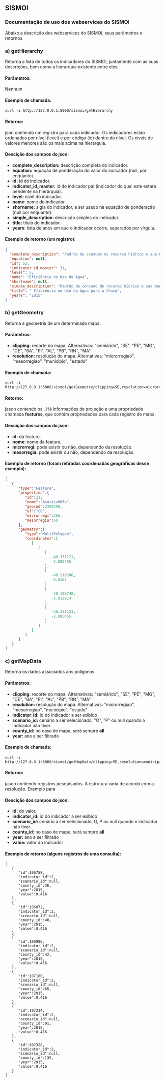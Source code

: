 ## SISMOI
### Documentação de uso dos webservices do SISMOI

Abaixo a descrição dos webservices do SISMOI, seus parâmetros e retornos.

### a) getHierarchy

Retorna a lista de todos os indicadores do SISMOI, juntamente com as suas descrições, bem como a hierarquia existente entre eles.

#### Parâmetros:
Nenhum

#### Exemplo de chamada:

```
curl -i http://127.0.0.1:5000/sismoi/getHierarchy
```
#### Retorno: 

json contendo um registro para cada indicador. Os indicadores estão ordenados por nível (level) 
e por código (id) dentro do nível. Os níveis de valores menores são os mais acima na hierarquia.

#### Descição dos campos do json:

 - **complete_description:** descrição completa do indicador.
 - **equation:** equação de ponderação do valor do indicador (null, por enquanto).
 - **id:** id do indicador.
 - **indicator_id_master:** id do indicador pai (indicador do qual este estará pendente na hierarquia).
 - **level:** nível do indicador.
 - **name:** nome do indicador.
 - **shorname:** sigla do indicador, a ser usado na equação de ponderação (null por enquanto).
 - **simple_description:** descrição simples do indicador.
 - **title:** título do indicador.
 - **years:** lista de anos em que o indicador ocorre, separados por vírgula.

#### Exemplo de retorno (um registro):

```json
{
  "complete_description": "Padrão de consumo do recurso hídrico e sua manutenção quanto à rede de distribuição de água. Informação resultante da composição de indicadores de perdas de água e consumo de água per capita.<br><br>Fonte:<br>Sistema Brasileiro de Monitoramento e Observação de Impactos da Mudança Climática - SISMOI",
  "equation": null,
  "id": 52,
  "indicator_id_master": 31,
  "level": 5,
  "name": "Eficiência no Uso da Água",
  "shortname": null,
  "simple_description": "Padrão de consumo do recurso hídrico e sua manutenção quanto à rede de distribuição",
  "title": " Eficiência no Uso da Água para a Chuva",
  "years": "2015"
}
```

### b) getGeometry

Retorna a geometria de um determinado mapa.

#### Parâmetros:

 - **clipping:** recorte do mapa. Alternativas: "semiárido", "SE", "PE", "MG", "CE", "BA", "PI", "AL", "PB", "RN", "MA"
 - **resolution:** resolução do mapa. Alternativas: "microrregiao", "mesorregiao", "municipio", "estado"

#### Exemplo de chamada:

```
curl -i http://127.0.0.1:5000/sismoi/getGeometry/clipping=SE,resolution=microrregiao
```

#### Retorno: 

jason contendo os . Há informações de projeção e uma propriedade chamada **features**, que contém propriedades para cada registro do mapa. 

#### Descição dos campos do json:

 - **id:** da feature.
 - **nome:** nome da feature.
 - **microrregi:** pode existir ou não, dependendo da resolução.
 - **mesorregia:** pode existir ou não, dependendo da resolução.

#### Exemplo de retorno (foram retiradas coordenadas geográficas desse exemplo):

```json
[
   {
      "type":"Feature",
      "properties":{
         "id":21,
         "nome":"Acara\u00fa",
         "geocod":2300200,
         "uf":"CE",
         "microrregi":266,
         "mesorregia":60
      },
      "geometry":{
         "type":"MultiPolygon",
         "coordinates":[
            [
               [
                  [
                     -40.331121,
                     -2.805455
                  ],
                  [
                     -40.216206,
                     -2.8167
                  ],
                  [
                     -40.188748,
                     -2.812914
                  ],
                  [
                     -40.331121,
                     -2.805455
                  ]
               ]
            ]
         ]
      }
   }
]
```

### c) getMapData

Retorna os dados associados aos polígonos.

#### Parâmetros:

 - **clipping:** recorte do mapa. Alternativas: "semiárido", "SE", "PE", "MG", "CE", "BA", "PI", "AL", "PB", "RN", "MA"
 - **resolution:** resolução do mapa. Alternativas: "microrregiao", "mesorregiao", "municipio", "estado"
 - **indicator_id:** id do indicador a ser exibido
 - **scenario_id:** cenário a ser selecionado, "O", "P" ou null quando o indicador não tiver.
 - **county_id:** no caso de mapa, será sempre **all** 
 - **year:** ano a ser filtrado

#### Exemplo de chamada:

```
curl -i http://127.0.0.1:5000/sismoi/getMapData/clipping=PE,resolution=municipio,indicator_id=2,scenario_id=null,county_id=all,year=2015
```

#### Retorno: 

jason contendo registros pesquisados. A estrutura varia de acordo com a resolução. Exemplo para 

#### Descição dos campos do json:

 - **id:** do valor.
 - **indicator_id:** id do indicador a ser exibido
 - **scenario_id:** cenário a ser selecionado, O, P ou null quando o indicador não tiver.
 - **county_id:** no caso de mapa, será sempre **all** 
 - **year:** ano a ser filtrado
 - **value:** valor do indicador

#### Exemplo de retorno (alguns registros de uma consulta):

```
[  
   {  
      "id":106758,
      "indicator_id":2,
      "scenario_id":null,
      "county_id":36,
      "year":2015,
      "value":0.416
   },
   {  
      "id":106872,
      "indicator_id":2,
      "scenario_id":null,
      "county_id":40,
      "year":2015,
      "value":0.416
   },
   {  
      "id":106986,
      "indicator_id":2,
      "scenario_id":null,
      "county_id":42,
      "year":2015,
      "value":0.416
   },
   {  
      "id":107100,
      "indicator_id":2,
      "scenario_id":null,
      "county_id":65,
      "year":2015,
      "value":0.416
   },
   {  
      "id":107214,
      "indicator_id":2,
      "scenario_id":null,
      "county_id":91,
      "year":2015,
      "value":0.416
   },
   {  
      "id":107328,
      "indicator_id":2,
      "scenario_id":null,
      "county_id":139,
      "year":2015,
      "value":0.416
   }
]
```
